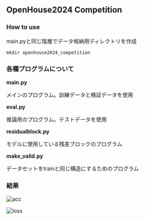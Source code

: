 ## OpenHouse2024 Competition
### How to use
main.pyと同じ階層でデータ格納用ディレクトリを作成
```
mkdir openhouse2024_competition
```
### 各種プログラムについて
**main.py**

メインのプログラム。訓練データと検証データを使用

**eval.py**

推論用のプログラム。テストデータを使用

**residualblock.py**

モデルに使用している残差ブロックのプログラム

**make_valid.py**

データセットをtrainと同じ構造にするためのプログラム

### 結果
![acc](https://github.com/user-attachments/assets/c60ec00d-fe56-4297-b4e8-65a83481591e)

![loss](https://github.com/user-attachments/assets/dea45a72-7994-473e-8863-0a4b95ba929e)